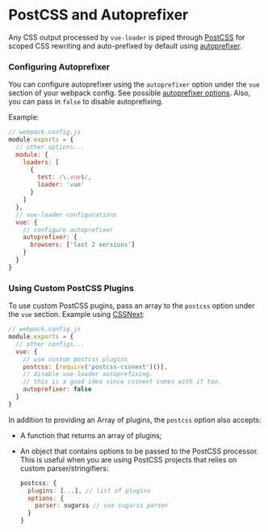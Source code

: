 # PostCSS and Autoprefixer

Any CSS output processed by `vue-loader` is piped through [PostCSS](https://github.com/postcss/postcss) for scoped CSS rewriting and auto-prefixed by default using [autoprefixer](https://github.com/postcss/autoprefixer).

### Configuring Autoprefixer

You can configure autoprefixer using the `autoprefixer` option under the `vue` section of your webpack config. See possible [autoprefixer options](https://github.com/postcss/autoprefixer#options). Also, you can pass in `false` to disable autoprefixing.

Example:

``` js
// webpack.config.js
module.exports = {
  // other options...
  module: {
    loaders: [
      {
        test: /\.vue$/,
        loader: 'vue'
      }
    ]
  },
  // vue-loader configurations
  vue: {
    // configure autoprefixer
    autoprefixer: {
      browsers: ['last 2 versions']
    }
  }
}
```

### Using Custom PostCSS Plugins

To use custom PostCSS pugins, pass an array to the `postcss` option under the `vue` section. Example using [CSSNext](http://cssnext.io/):

``` js
// webpack.config.js
module.exports = {
  // other configs...
  vue: {
    // use custom postcss plugins
    postcss: [require('postcss-cssnext')()],
    // disable vue-loader autoprefixing.
    // this is a good idea since cssnext comes with it too.
    autoprefixer: false
  }
}
```

In addition to providing an Array of plugins, the `postcss` option also accepts:

- A function that returns an array of plugins;

- An object that contains options to be passed to the PostCSS processor. This is useful when you are using PostCSS projects that relies on custom parser/stringifiers:

  ``` js
  postcss: {
    plugins: [...], // list of plugins
    options: {
      parser: sugarss // use sugarss parser
    }
  }
  ```
